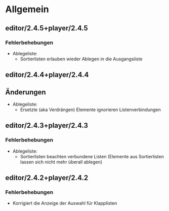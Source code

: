 Allgemein
=========
## editor/2.4.5+player/2.4.5
### Fehlerbehebungen
- Ablegeliste:
  - Sortierlisten erlauben wieder Ablegen in die Ausgangsliste

## editor/2.4.4+player/2.4.4
## Änderungen
- Ablegeliste:
  - Ersetzte (aka Verdrängen) Elemente ignorieren Listenverbindungen

## editor/2.4.3+player/2.4.3
### Fehlerbehebungen
- Ablegeliste:
  - Sortierlisten beachten verbundene Listen (Elemente aus Sortierlisten lassen sich nicht mehr überall ablegen)

## editor/2.4.2+player/2.4.2
### Fehlerbehebungen
- Korrigiert die Anzeige der Auswahl für Klapplisten
